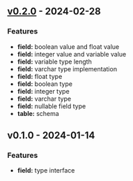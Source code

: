 <a name="v0.2.0"></a>
## [v0.2.0] - 2024-02-28
### Features
- **field:** boolean value and float value
- **field:** integer value and variable value
- **field:** variable type length
- **field:** varchar type implementation
- **field:** float type
- **field:** boolean type
- **field:** integer type
- **field:** varchar type
- **field:** nullable field type
- **table:** schema


<a name="v0.1.0"></a>
## v0.1.0 - 2024-01-14
### Features
- **field:** type interface


[Unreleased]: https://github.com/Huangkai1008/libradb/compare/v0.2.0...HEAD
[v0.2.0]: https://github.com/Huangkai1008/libradb/compare/v0.1.0...v0.2.0
